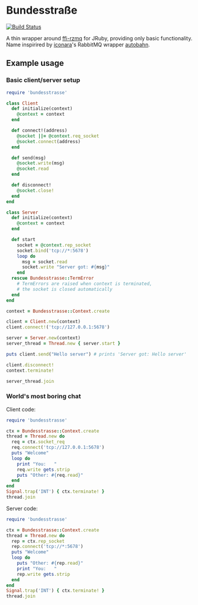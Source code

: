 # Bundesstraße

[![Build Status](https://travis-ci.org/jowl/bundesstrasse.png?branch=master)](https://travis-ci.org/jowl/bundesstrasse)

A thin wrapper around [ffi-rzmq](https://github.com/chuckremes/ffi-rzmq) for JRuby, providing only basic functionality. Name inspirired by [iconara](https://github.com/iconara)'s RabbitMQ wrapper [autobahn](https://github.com/burtcorp/autobahn).

## Example usage

### Basic client/server setup

```ruby
require 'bundesstrasse'

class Client
  def initialize(context)
    @context = context
  end

  def connect!(address)
    @socket ||= @context.req_socket
    @socket.connect(address)
  end

  def send(msg)
    @socket.write(msg)
    @socket.read
  end

  def disconnect!
    @socket.close!
  end
end

class Server
  def initialize(context)
    @context = context
  end

  def start
    socket = @context.rep_socket
    socket.bind('tcp://*:5678')
    loop do
      msg = socket.read
      socket.write "Server got: #{msg}"
    end
  rescue Bundesstrasse::TermError
    # TermErrors are raised when context is terminated,
    # the socket is closed automatically
  end
end

context = Bundesstrasse::Context.create

client = Client.new(context)
client.connect!('tcp://127.0.0.1:5678')

server = Server.new(context)
server_thread = Thread.new { server.start }

puts client.send("Hello server") # prints 'Server got: Hello server'

client.disconnect!
context.terminate!

server_thread.join
```

### World's most boring chat

Client code:
```ruby
require 'bundesstrasse'

ctx = Bundesstrasse::Context.create
thread = Thread.new do
  req = ctx.socket_req
  req.connect('tcp://127.0.0.1:5678')
  puts "Welcome"
  loop do
    print "You:   "
    req.write gets.strip
    puts "Other: #{req.read}"
  end
end
Signal.trap('INT') { ctx.terminate! }
thread.join
```

Server code:
```ruby
require 'bundesstrasse'

ctx = Bundesstrasse::Context.create
thread = Thread.new do
  rep = ctx.rep_socket
  rep.connect('tcp://*:5678')
  puts "Welcome"
  loop do
    puts "Other: #{rep.read}"
    print "You:   "
    rep.write gets.strip
  end
end
Signal.trap('INT') { ctx.terminate! }
thread.join
```
